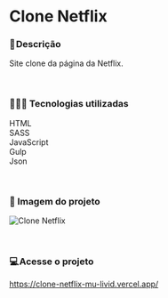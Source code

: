 # Clone Netflix

### 📝 Descrição
Site clone da página da Netflix.

</br>

### 👨🏻‍💻 Tecnologias utilizadas 
HTML </br>
SASS </br>
JavaScript </br>
Gulp </br>
Json </br>


</br>

### 🎴 Imagem do projeto

![Clone Netflix](https://user-images.githubusercontent.com/114628700/216693736-827c145a-1a94-49ac-99bb-b0be40de586b.png)



</br>

### 💻 Acesse o projeto
https://clone-netflix-mu-livid.vercel.app/
